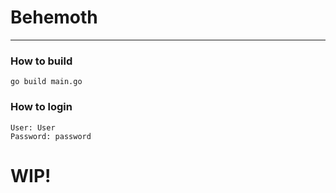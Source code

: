 # Behemoth
---
### How to build
```
go build main.go
```

### How to login
```
User: User
Password: password
```

# WIP!
